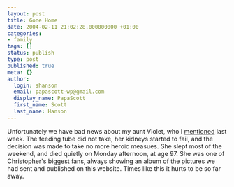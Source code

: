 ```yaml
---
layout: post
title: Gone Home
date: 2004-02-11 21:02:28.000000000 +01:00
categories:
- family
tags: []
status: publish
type: post
published: true
meta: {}
author:
  login: shanson
  email: papascott-wp@gmail.com
  display_name: PapaScott
  first_name: Scott
  last_name: Hanson
---
```

<p>Unfortunately we have bad news about my aunt Violet, who I <a title="PapaScott: State of Mind" href="http://www.papascott.de/2004/02/01/2846.php">mentioned</a> last week. The feeding tube did not take, her kidneys started to fail, and the decision was made to take no more heroic measues. She slept most of the weekend, and died quietly on Monday afternoon, at age 97. She was one of Christopher's biggest fans, always showing an album of the pictures we had sent and published on this website. Times like this it hurts to be so far away.</p>
